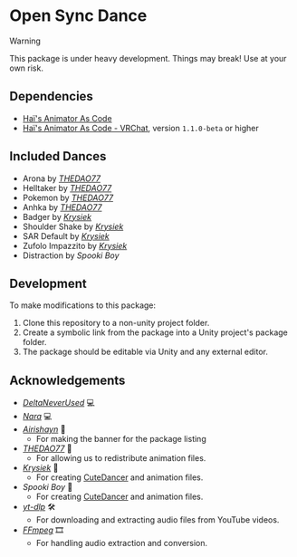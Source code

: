 # Open Sync Dance

> [!WARNING]  
> This package is under heavy development. Things may break! Use at your own risk.

## Dependencies

- [Haï's Animator As Code](https://github.com/hai-vr/av3-animator-as-code)
- [Haï's Animator As Code - VRChat](https://github.com/hai-vr/animator-as-code-vrchat), version `1.1.0-beta` or higher

## Included Dances

- Arona by [*THEDAO77*](https://thedao77.booth.pm/)
- Helltaker by [*THEDAO77*](https://thedao77.booth.pm/)
- Pokemon by [*THEDAO77*](https://thedao77.booth.pm/)
- Anhka by [*THEDAO77*](https://thedao77.booth.pm/)
- Badger by [*Krysiek*](https://github.com/Krysiek)
- Shoulder Shake by [*Krysiek*](https://github.com/Krysiek)
- SAR Default by [*Krysiek*](https://github.com/Krysiek)
- Zufolo Impazzito by [*Krysiek*](https://github.com/Krysiek)
- Distraction by *Spooki Boy*

## Development

To make modifications to this package:

1. Clone this repository to a non-unity project folder.
2. Create a symbolic link from the package into a Unity project's package folder.
3. The package should be editable via Unity and any external editor.

## Acknowledgements

- [*DeltaNeverUsed*](https://github.com/DeltaNeverUsed) 💻
- [*Nara*](https://github.com/Naraenda) 💻
- [*Airishayn*](https://x.com/Airishayn1/) 🎨
  - For making the banner for the package listing
- [*THEDAO77*](https://thedao77.booth.pm/) 💃
  - For allowing us to redistribute animation files.
- [*Krysiek*](https://github.com/Krysiek) 💃
  - For creating [CuteDancer](https://github.com/Krysiek/CuteDancer) and animation files.
- *Spooki Boy* 💃
  - For creating [CuteDancer](https://github.com/Krysiek/CuteDancer) and animation files.
- [*yt-dlp*](https://github.com/yt-dlp/yt-dlp) 🛠️
  - For downloading and extracting audio files from YouTube videos.
- [*FFmpeg*](https://ffmpeg.org/) 🎞️
  - For handling audio extraction and conversion.